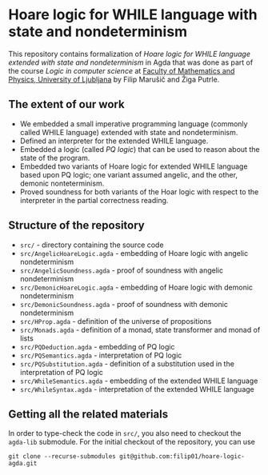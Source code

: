 # Hoare logic for WHILE language with state and nondeterminism 

This repository contains formalization of *Hoare logic for WHILE language extended with state and nondeterminism* in Agda that was done as part of the course *Logic in computer science* at [Faculty of Mathematics and Physics, University of Ljubljana](https://www.fmf.uni-lj.si/en/) by Filip Marušič and Žiga Putrle.

## The extent of our work

 - We embedded a small imperative programming language (commonly called WHILE language) extended with state and nondeterminism.
 - Defined an interpreter for the extended WHILE language.
 - Embedded a logic (called *PQ logic*) that can be used to reason about the state of the program.
 - Embedded two variants of Hoare logic for extended WHILE language based upon PQ logic; one variant assumed angelic, and the other, demonic nonteterminism.
 - Proved soundness for both variants of the Hoar logic with respect to the interpreter in the partial correctness reading.

## Structure of the repository

 - `src/` - directory containing the source code
 - `src/AngelicHoareLogic.agda` - embedding of Hoare logic with angelic nondeterminism
 - `src/AngelicSoundness.agda` - proof of soundness with angelic nondeterminism
 - `src/DemonicHoareLogic.agda` - embedding of Hoare logic with demonic nondeterminism
 - `src/DemonicSoundness.agda` - proof of soundness with demonic nondeterminism
 - `src/HProp.agda` - definition of the universe of propositions
 - `src/Monads.agda` - definition of a monad, state transformer and monad of lists
 - `src/PQDeduction.agda` - embedding of PQ logic
 - `src/PQSemantics.agda` - interpretation of PQ logic
 - `src/PQSubstitution.agda` - definition of a substitution used in the interpretation of PQ logic
 - `src/WhileSemantics.agda` - embedding of the extended WHILE language
 - `src/WhileSyntax.agda` - interpretation of the extended WHILE language

## Getting all the related materials

In order to type-check the code in `src/`, you also need to checkout the `agda-lib` submodule. For the initial checkout of the repository, you can use
    
    git clone --recurse-submodules git@github.com:filip01/hoare-logic-agda.git
